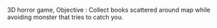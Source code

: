 3D horror game, Objective : Collect books scattered around map while avoiding monster that tries to catch you.
